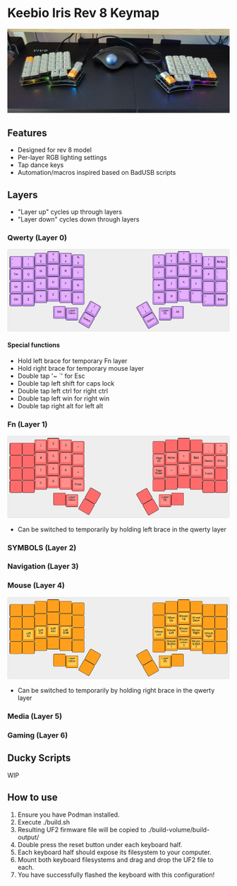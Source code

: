 # Keebio Iris Rev 8 Keymap

![My Iris Rev 8](keyboard-pic.jpg "My Iris Rev 8")

## Features
- Designed for rev 8 model
- Per-layer RGB lighting settings
- Tap dance keys
- Automation/macros inspired based on BadUSB scripts

## Layers

- "Layer up" cycles up through layers
- "Layer down" cycles down through layers

### Qwerty (Layer 0)

![Qwerty Layer](assets/github-com-matthewspangler-iris-rev8-fun-(qwerty-layer).png "Qwerty Layer")

#### Special functions
- Hold left brace for temporary Fn layer 
- Hold right brace for temporary mouse layer
- Double tap '~ `' for Esc
- Double tap left shift for caps lock
- Double tap left ctrl for right ctrl
- Double tap left win for right win
- Double tap right alt for left alt

### Fn (Layer 1)

![Fn Layer](assets/github-com-matthewspangler-iris-rev8-fun-(fn-layer).png "Fn Layer")

- Can be switched to temporarily by holding left brace in the qwerty layer

### SYMBOLS (Layer 2)
### Navigation (Layer 3)
### Mouse (Layer 4)

![Mouse Layer](assets/github-com-matthewspangler-iris-rev8-fun-(mouse-layer).png "Mouse Layer")

- Can be switched to temporarily by holding right brace in the qwerty layer

### Media (Layer 5)
### Gaming (Layer 6)

## Ducky Scripts

WIP

## How to use

1) Ensure you have Podman installed.
2) Execute ./build.sh
3) Resulting UF2 firmware file will be copied to ./build-volume/build-output/
4) Double press the reset button under each keyboard half.
5) Each keyboard half should expose its filesystem to your computer.
6) Mount both keyboard filesystems and drag and drop the UF2 file to each.
7) You have successfully flashed the keyboard with this configuration!
